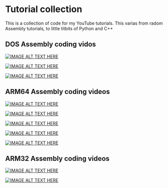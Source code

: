 # Tutorial collection

This is a collection of code for my YouTube tutorials.
This varias from radom Assembly tutorials, to little titbits of Python and C++

## DOS Assembly coding vidos

[![IMAGE ALT TEXT HERE](https://img.youtube.com/vi/S-ZBjNh7ZQ/0.jpg)](https://www.youtube.com/watch?v=S-ZBjNh7ZQ)

[![IMAGE ALT TEXT HERE](https://img.youtube.com/vi/dALVoCAGEMU/0.jpg)](https://www.youtube.com/watch?v=dALVoCAGEMU)

[![IMAGE ALT TEXT HERE](https://img.youtube.com/vi/DfNsAK710kQ/0.jpg)](https://www.youtube.com/watch?v=DfNsAK710kQ)

## ARM64 Assembly coding videos

[![IMAGE ALT TEXT HERE](https://img.youtube.com/vi/eq60hjbHsmk/0.jpg)](https://www.youtube.com/watch?v=eq60hjbHsmk)

[![IMAGE ALT TEXT HERE](https://img.youtube.com/vi/qHDGg0i-j7k/0.jpg)](https://www.youtube.com/watch?v=qHDGg0i-j7k)

[![IMAGE ALT TEXT HERE](https://img.youtube.com/vi/_4v0vV72tGs/0.jpg)](https://www.youtube.com/watch?v=_4v0vV72tGs)

[![IMAGE ALT TEXT HERE](https://img.youtube.com/vi/uB02Mr9tS7Q/0.jpg)](https://www.youtube.com/watch?uB02Mr9tS7Q)

[![IMAGE ALT TEXT HERE](https://img.youtube.com/vi/1wk8U1UbspY/0.jpg)](https://www.youtube.com/watch?1wk8U1UbspY)

## ARM32 Assembly coding videos
[![IMAGE ALT TEXT HERE](https://img.youtube.com/vi/xJCNoJ9pCEI/0.jpg)](https://www.youtube.com/watch?v=xJCNoJ9pCEI)

[![IMAGE ALT TEXT HERE](https://img.youtube.com/vi/zaftimghQeA/0.jpg)](https://www.youtube.com/watch?v=zaftimghQeA)






